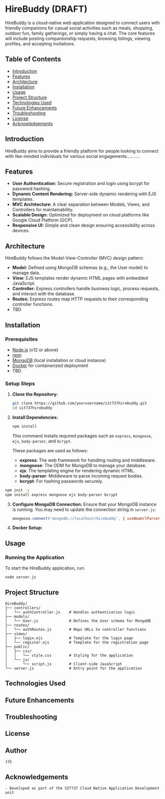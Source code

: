 # HireBuddy (DRAFT)

HireBuddy is a cloud-native web application designed to connect users with friendly companions for casual social activities such as meals, shopping, outdoor fun, family gatherings, or simply having a chat. The core features will include posting companionship requests, browsing listings, viewing profiles, and accepting invitations.

## Table of Contents
- [Introduction](#introduction)
- [Features](#features)
- [Architecture](#architecture)
- [Installation](#installation)
- [Usage](#usage)
- [Project Structure](#project-structure)
- [Technologies Used](#technologies-used)
- [Future Enhancements](#future-enhancements)
- [Troubleshooting](#troubleshooting)
- [License](#license)
- [Acknowledgements](#acknowledgements)

## Introduction
HireBuddy aims to provide a friendly platform for people looking to connect with like-minded individuals for various social engagements..........

## Features
- **User Authentication:** Secure registration and login using bcrypt for password hashing.
- **Dynamic Content Rendering:** Server-side dynamic rendering with EJS templates.
- **MVC Architecture:** A clear separation between Models, Views, and Controllers for maintainability.
- **Scalable Design:** Optimized for deployment on cloud platforms like Google Cloud Platform (GCP).
- **Responsive UI:** Simple and clean design ensuring accessibility across devices.

## Architecture
HireBuddy follows the Model-View-Controller (MVC) design pattern:
- **Model:** Defined using MongoDB schemas (e.g., the User model) to manage data.
- **View:** EJS templates render dynamic HTML pages with embedded JavaScript.
- **Controller:** Express controllers handle business logic, process requests, and interact with the database.
- **Routes:** Express routes map HTTP requests to their corresponding controller functions.
- TBD


## Installation

### Prerequisites
- [Node.js](https://nodejs.org/) (v12 or above)
- [npm](https://www.npmjs.com/)
- [MongoDB](https://www.mongodb.com/) (local installation or cloud instance)
- [Docker](https://www.docker.com/) for containerized deployment
- TBD

### Setup Steps
1. **Clone the Repository:**
    ```bash
    git clone https://github.com/yourusername/sit737hirebuddy.git
    cd sit737hirebuddy
    ```

2. **Install Dependencies:**
    ```bash
    npm install
    ```
    This command installs required packages such as `express`, `mongoose`, `ejs`, `body-parser`, and `bcrypt`.

   These packages are used as follows:
   - **express**: The web framework for handling routing and middleware.
   - **mongoose**: The ODM for MongoDB to manage your database.
   - **ejs**: The templating engine for rendering dynamic HTML.
   - **body-parser**: Middleware to parse incoming request bodies.
   - **bcrypt**: For hashing passwords securely.
  
  ```bash
npm init -y
npm install express mongoose ejs body-parser bcrypt
  ```

3. **Configure MongoDB Connection:**
   Ensure that your MongoDB instance is running. You may need to update the connection string in `server.js`:
    ```javascript
    mongoose.connect('mongodb://localhost/hirebuddy', { useNewUrlParser: true, useUnifiedTopology: true });
    ```

4. **Docker Setup:**

## Usage

### Running the Application
To start the HireBuddy application, run:

    node server.js

## Project Structure 

	HireBuddy/
	├── controllers/
	│   └── authController.js    # Handles authentication logic
	├── models/
	│   └── User.js              # Defines the User schema for MongoDB
	├── routes/
	│   └── authRoutes.js        # Maps URLs to controller functions
	├── views/
	│   ├── login.ejs            # Template for the login page
	│   └── register.ejs         # Template for the registration page
	├── public/
	│   ├── css/
	│   │   └── style.css        # Styling for the application
	│   └── js/
	│       └── script.js        # Client-side JavaScript
	└── server.js                # Entry point for the application

## Technologies Used
## Future Enhancements
## Troubleshooting
## License
## Author
	JJS
## Acknowledgements
	- Developed as part of the SIT737 Cloud Native Application Development unit
